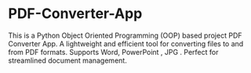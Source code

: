 # PDF-Converter-App
This is a Python Object Oriented Programming (OOP) based project PDF Converter App. A lightweight and efficient tool for converting files to and from PDF formats. Supports Word, PowerPoint , JPG . Perfect for streamlined document management.
